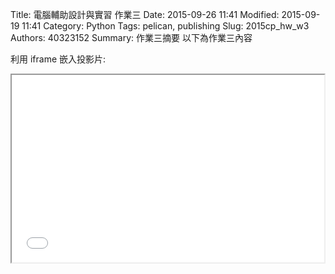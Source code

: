 Title: 電腦輔助設計與實習 作業三
Date: 2015-09-26 11:41
Modified: 2015-09-19 11:41
Category: Python
Tags: pelican, publishing
Slug: 2015cp_hw_w3
Authors: 40323152
Summary: 作業三摘要
以下為作業三內容

利用 iframe 嵌入投影片:

<iframe src="40323152_cp_w3_p.html" width="500" height="300"></iframe>




